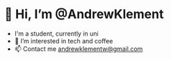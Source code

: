 # 👋 Hi, I’m @AndrewKlement
- I'm a student, currently in uni
- 👀 I’m interested in tech and coffee
- 📫 Contact me andrewklementw@gmail.com
